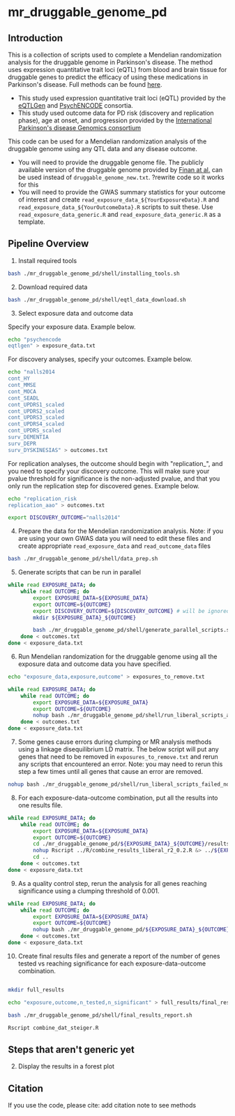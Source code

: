 # mr_druggable_genome_pd

## Introduction
This is a collection of scripts used to complete a Mendelian randomization analysis for the druggable genome in Parkinson's disease. The method uses expression quantitative trait loci (eQTL) from blood and brain tissue for druggable genes to predict the efficacy of using these medications in Parkinson's disease. Full methods can be found [here]().
* This study used expression quantitative trait loci (eQTL) provided by the [eQTLGen](https://eqtlgen.org) and [PsychENCODE](http://resource.psychencode.org) consortia.
* This study used outcome data for PD risk (discovery and replication phase), age at onset, and progression provided by the [International Parkinson's disease Genomics consortium](http://pdgenetics.org/resources)

This code can be used for a Mendelian randomization analysis of the druggable genome using any QTL data and any disease outcome.
* You will need to provide the druggable genome file. The publicly available version of the druggable genome provided by [Finan at al.](https://pubmed.ncbi.nlm.nih.gov/28356508/) can be used instead of `druggable_genome_new.txt`. ?rewrite code so it works for this
* You will need to provide the GWAS summary statistics for your outcome of interest and create `read_exposure_data_${YourExposureData}.R` and `read_exposure_data_${YourOutcomeData}.R` scripts to suit these. Use `read_exposure_data_generic.R` and `read_exposure_data_generic.R` as a template.




## Pipeline Overview



1. Install required tools

```bash
bash ./mr_druggable_genome_pd/shell/installing_tools.sh
```


2. Download required data

```bash
bash ./mr_druggable_genome_pd/shell/eqtl_data_download.sh
```


3. Select exposure data and outcome data

Specify your exposure data. Example below.
```bash
echo "psychencode
eqtlgen" > exposure_data.txt
```


For discovery analyses, specify your outcomes. Example below.
```bash
echo "nalls2014
cont_HY
cont_MMSE
cont_MOCA
cont_SEADL
cont_UPDRS1_scaled
cont_UPDRS2_scaled
cont_UPDRS3_scaled
cont_UPDRS4_scaled
cont_UPDRS_scaled
surv_DEMENTIA
surv_DEPR
surv_DYSKINESIAS" > outcomes.txt
```


For replication analyses, the outcome should begin with "replication_", and you need to specify your discovery outcome. This will make sure your pvalue threshold for significance is the non-adjusted pvalue, and that you only run the replication step for discovered genes. Example below.
```bash
echo "replication_risk
replication_aao" > outcomes.txt

export DISCOVERY_OUTCOME="nalls2014"
```



4. Prepare the data for the Mendelian randomization analysis. Note: if you are using your own GWAS data you will need to edit these files and create appropriate `read_exposure_data` and `read_outcome_data` files
```bash
bash ./mr_druggable_genome_pd/shell/data_prep.sh
```

5. Generate scripts that can be run in parallel
```bash
while read EXPOSURE_DATA; do
    while read OUTCOME; do
        export EXPOSURE_DATA=${EXPOSURE_DATA}
        export OUTCOME=${OUTCOME}
        export DISCOVERY_OUTCOME=${DISCOVERY_OUTCOME} # will be ignored if not a replication outcome
        mkdir ${EXPOSURE_DATA}_${OUTCOME}

        bash ./mr_druggable_genome_pd/shell/generate_parallel_scripts.sh
    done < outcomes.txt
done < exposure_data.txt
```

6. Run Mendelian randomization for the druggable genome using all the exposure data and outcome data you have specified.
```bash
echo "exposure_data,exposure,outcome" > exposures_to_remove.txt

while read EXPOSURE_DATA; do
    while read OUTCOME; do
        export EXPOSURE_DATA=${EXPOSURE_DATA}
        export OUTCOME=${OUTCOME}
        nohup bash ./mr_druggable_genome_pd/shell/run_liberal_scripts_all_nohup.sh &> ./mr_druggable_genome_pd/shell/nohup_run_liberal_scripts_all.log &
    done < outcomes.txt
done < exposure_data.txt
```

7. Some genes cause errors during clumping or MR analysis methods using a linkage disequilibrium LD matrix. The below script will put any genes that need to be removed in `exposures_to_remove.txt` and rerun any scripts that encountered an error. Note: you may need to rerun this step a few times until all genes that cause an error are removed.
```bash
nohup bash ./mr_druggable_genome_pd/shell/run_liberal_scripts_failed_nohup.sh &> ./mr_druggable_genome_pd/shell/nohup_run_liberal_scripts_failed.log &
```

8. For each exposure-data-outcome combination, put all the results into one results file.
```bash
while read EXPOSURE_DATA; do
    while read OUTCOME; do
        export EXPOSURE_DATA=${EXPOSURE_DATA}
        export OUTCOME=${OUTCOME}
        cd ./mr_druggable_genome_pd/${EXPOSURE_DATA}_${OUTCOME}/results
        nohup Rscript ../R/combine_results_liberal_r2_0.2.R &> ../${EXPOSURE_DATA}_${OUTCOME}/nohup_combine_results_liberal_r2_0.2_${EXPOSURE_DATA}_${OUTCOME}.log &
        cd ..
    done < outcomes.txt
done < exposure_data.txt
```

9. As a quality control step, rerun the analysis for all genes reaching significance using a clumping threshold of 0.001.
```bash
while read EXPOSURE_DATA; do
    while read OUTCOME; do
        export EXPOSURE_DATA=${EXPOSURE_DATA}
        export OUTCOME=${OUTCOME}
        nohup bash ./mr_druggable_genome_pd/${EXPOSURE_DATA}_${OUTCOME}/script_conservative_r2_0.001_${EXPOSURE_DATA}_${OUTCOME}.sh &> ./mr_druggable_genome_pd/${EXPOSURE_DATA}_${OUTCOME}/nohup_script_conservative_r2_0.001_${EXPOSURE_DATA}_${OUTCOME}.log &
    done < outcomes.txt
done < exposure_data.txt
```

10. Create final results files and generate a report of the number of genes tested vs reaching significance for each exposure-data-outcome combination.
```bash

mkdir full_results

echo "exposure,outcome,n_tested,n_significant" > full_results/final_results_report.txt

bash ./mr_druggable_genome_pd/shell/final_results_report.sh

Rscript combine_dat_steiger.R


```


## Steps that aren't generic yet

2. Display the results in a forest plot


## Citation
If you use the code, please cite:
add citation
note to see methods
